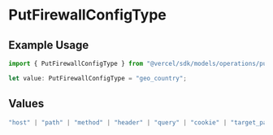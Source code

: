 # PutFirewallConfigType

## Example Usage

```typescript
import { PutFirewallConfigType } from "@vercel/sdk/models/operations/putfirewallconfig.js";

let value: PutFirewallConfigType = "geo_country";
```

## Values

```typescript
"host" | "path" | "method" | "header" | "query" | "cookie" | "target_path" | "ip_address" | "region" | "protocol" | "scheme" | "environment" | "user_agent" | "geo_continent" | "geo_country" | "geo_country_region" | "geo_city" | "geo_as_number" | "ja4_digest" | "ja3_digest" | "rate_limit_api_id"
```